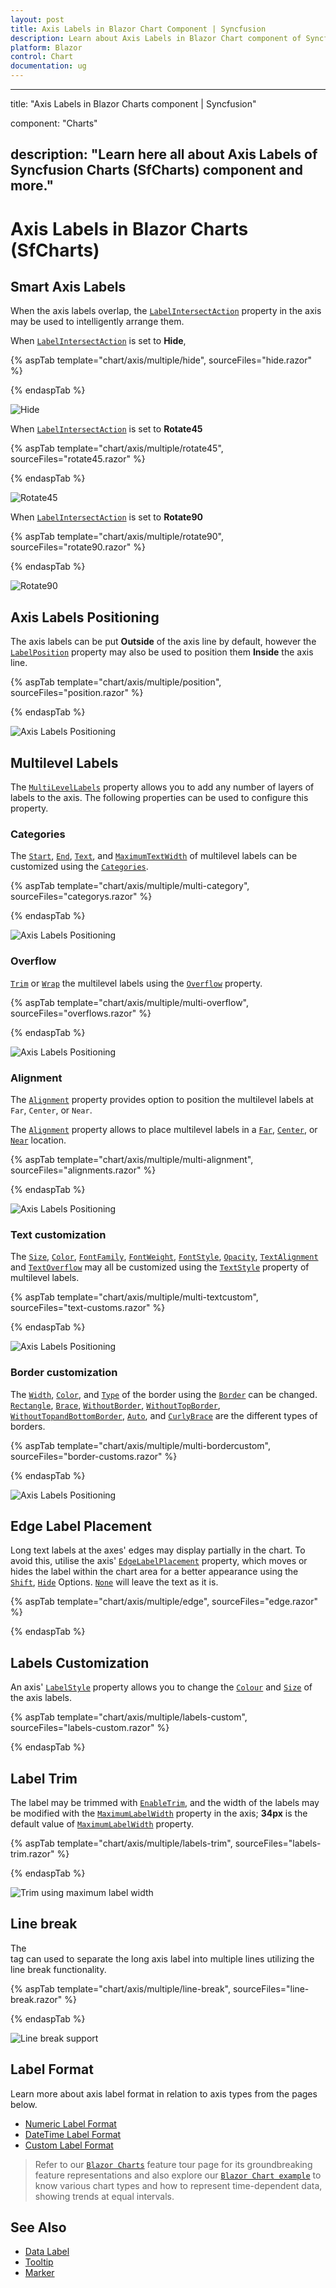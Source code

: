 ```yaml
---
layout: post
title: Axis Labels in Blazor Chart Component | Syncfusion 
description: Learn about Axis Labels in Blazor Chart component of Syncfusion, and more details.
platform: Blazor
control: Chart
documentation: ug
---
```


---
title: "Axis Labels in Blazor Charts component | Syncfusion"

component: "Charts"

description: "Learn here all about Axis Labels of Syncfusion Charts (SfCharts) component and more."
---

# Axis Labels in Blazor Charts (SfCharts)

## Smart Axis Labels

When the axis labels overlap, the [`LabelIntersectAction`](https://help.syncfusion.com/cr/blazor/Syncfusion.Blazor.Charts.ChartCommonAxis.html#Syncfusion_Blazor_Charts_ChartCommonAxis_LabelIntersectAction) property in the axis may be used to intelligently arrange them.

When [`LabelIntersectAction`](https://help.syncfusion.com/cr/blazor/Syncfusion.Blazor.Charts.ChartCommonAxis.html#Syncfusion_Blazor_Charts_ChartCommonAxis_LabelIntersectAction) is set to **Hide**,

{% aspTab template="chart/axis/multiple/hide", sourceFiles="hide.razor" %}

{% endaspTab %}

![Hide](images/axis-labels/hide.png)

When [`LabelIntersectAction`](https://help.syncfusion.com/cr/blazor/Syncfusion.Blazor.Charts.ChartCommonAxis.html#Syncfusion_Blazor_Charts_ChartCommonAxis_LabelIntersectAction) is set to **Rotate45**

{% aspTab template="chart/axis/multiple/rotate45", sourceFiles="rotate45.razor" %}

{% endaspTab %}

![Rotate45](images/axis-labels/rotate45.png)

When [`LabelIntersectAction`](https://help.syncfusion.com/cr/blazor/Syncfusion.Blazor.Charts.ChartCommonAxis.html#Syncfusion_Blazor_Charts_ChartCommonAxis_LabelIntersectAction) is set to **Rotate90**

{% aspTab template="chart/axis/multiple/rotate90", sourceFiles="rotate90.razor" %}

{% endaspTab %}

![Rotate90](images/axis-labels/rotate90.png)

## Axis Labels Positioning

The axis labels can be put **Outside** of the axis line by default, however the [`LabelPosition`](https://help.syncfusion.com/cr/blazor/Syncfusion.Blazor.Charts.ChartCommonAxis.html#Syncfusion_Blazor_Charts_ChartCommonAxis_LabelPosition) property may also be used to position them **Inside** the axis line.

{% aspTab template="chart/axis/multiple/position", sourceFiles="position.razor" %}

{% endaspTab %}

![Axis Labels Positioning](images/axis-labels/position.png)

## Multilevel Labels

The [`MultiLevelLabels`](https://help.syncfusion.com/cr/blazor/Syncfusion.Blazor.Charts.ChartCommonAxis.html#Syncfusion_Blazor_Charts_ChartCommonAxis_MultiLevelLabels) property allows you to add any number of layers of labels to the axis. The following properties can be used to configure this property.

### Categories

The [`Start`](https://help.syncfusion.com/cr/blazor/Syncfusion.Blazor.Charts.ChartCategory.html#Syncfusion_Blazor_Charts_ChartCategory_Start), [`End`](https://help.syncfusion.com/cr/blazor/Syncfusion.Blazor.Charts.ChartCategory.html#Syncfusion_Blazor_Charts_ChartCategory_End), [`Text`](https://help.syncfusion.com/cr/blazor/Syncfusion.Blazor.Charts.ChartCategory.html#Syncfusion_Blazor_Charts_ChartCategory_Text), and [`MaximumTextWidth`](https://help.syncfusion.com/cr/blazor/Syncfusion.Blazor.Charts.ChartCategory.html#Syncfusion_Blazor_Charts_ChartCategory_MaximumTextWidth) of multilevel labels can be customized using the [`Categories`](https://help.syncfusion.com/cr/blazor/Syncfusion.Blazor.Charts.ChartMultiLevelLabel.html#Syncfusion_Blazor_Charts_ChartMultiLevelLabel_Categories).

{% aspTab template="chart/axis/multiple/multi-category", sourceFiles="categorys.razor" %}

{% endaspTab %}

![Axis Labels Positioning](images/axis-labels/categories.png)

### Overflow

[`Trim`](https://help.syncfusion.com/cr/blazor/Syncfusion.Blazor.Charts.TextOverflow.html#Syncfusion_Blazor_Charts_TextOverflow_Trim) or [`Wrap`](https://help.syncfusion.com/cr/blazor/Syncfusion.Blazor.Charts.TextOverflow.html#Syncfusion_Blazor_Charts_TextOverflow_Wrap) the multilevel labels using the [`Overflow`](https://help.syncfusion.com/cr/blazor/Syncfusion.Blazor.Charts.ChartMultiLevelLabel.html#Syncfusion_Blazor_Charts_ChartMultiLevelLabel_Overflow) property.

{% aspTab template="chart/axis/multiple/multi-overflow", sourceFiles="overflows.razor" %}

{% endaspTab %}

![Axis Labels Positioning](images/axis-labels/overflow.png)

### Alignment

The [`Alignment`](https://help.syncfusion.com/cr/blazor/Syncfusion.Blazor.Charts.ChartMultiLevelLabel.html#Syncfusion_Blazor_Charts_ChartMultiLevelLabel_Alignment) property provides option to position the multilevel labels at `Far`, `Center`, or `Near`.

The [`Alignment`](https://help.syncfusion.com/cr/blazor/Syncfusion.Blazor.Charts.ChartMultiLevelLabel.html#Syncfusion_Blazor_Charts_ChartMultiLevelLabel_Alignment) property allows to place multilevel labels in a [`Far`](https://help.syncfusion.com/cr/blazor/Syncfusion.Blazor.Charts.Alignment.html#Syncfusion_Blazor_Charts_Alignment_Far), [`Center`](https://help.syncfusion.com/cr/blazor/Syncfusion.Blazor.Charts.Alignment.html#Syncfusion_Blazor_Charts_Alignment_Center), or [`Near`](https://help.syncfusion.com/cr/blazor/Syncfusion.Blazor.Charts.Alignment.html#Syncfusion_Blazor_Charts_Alignment_Near) location.

{% aspTab template="chart/axis/multiple/multi-alignment", sourceFiles="alignments.razor" %}

{% endaspTab %}

![Axis Labels Positioning](images/axis-labels/alignment.png)

### Text customization

The [`Size`](https://help.syncfusion.com/cr/blazor/Syncfusion.Blazor.Charts.ChartAxisMultiLevelLabelTextStyle.html#Syncfusion_Blazor_Charts_ChartAxisMultiLevelLabelTextStyle_Size), [`Color`](https://help.syncfusion.com/cr/blazor/Syncfusion.Blazor.Charts.ChartAxisMultiLevelLabelTextStyle.html#Syncfusion_Blazor_Charts_ChartAxisMultiLevelLabelTextStyle_Color), [`FontFamily`](https://help.syncfusion.com/cr/blazor/Syncfusion.Blazor.Charts.ChartCommonFont.html#Syncfusion_Blazor_Charts_ChartCommonFont_FontFamily), [`FontWeight`](https://help.syncfusion.com/cr/blazor/Syncfusion.Blazor.Charts.ChartCommonFont.html#Syncfusion_Blazor_Charts_ChartCommonFont_FontWeight), [`FontStyle`](https://help.syncfusion.com/cr/blazor/Syncfusion.Blazor.Charts.ChartCommonFont.html#Syncfusion_Blazor_Charts_ChartCommonFont_FontStyle), [`Opacity`](https://help.syncfusion.com/cr/blazor/Syncfusion.Blazor.Charts.ChartCommonFont.html#Syncfusion_Blazor_Charts_ChartCommonFont_Opacity), [`TextAlignment`](https://help.syncfusion.com/cr/blazor/Syncfusion.Blazor.Charts.ChartCommonFont.html#Syncfusion_Blazor_Charts_ChartCommonFont_TextAlignment) and [`TextOverflow`](https://help.syncfusion.com/cr/blazor/Syncfusion.Blazor.Charts.ChartCommonFont.html#Syncfusion_Blazor_Charts_ChartCommonFont_TextOverflow) may all be customized using the [`TextStyle`](https://help.syncfusion.com/cr/blazor/Syncfusion.Blazor.Charts.ChartMultiLevelLabel.html#Syncfusion_Blazor_Charts_ChartMultiLevelLabel_TextStyle) property of multilevel labels.

{% aspTab template="chart/axis/multiple/multi-textcustom", sourceFiles="text-customs.razor" %}

{% endaspTab %}

![Axis Labels Positioning](images/axis-labels/textcustom.png)

### Border customization

The [`Width`](https://help.syncfusion.com/cr/blazor/Syncfusion.Blazor.Charts.ChartCommonLabelBorder.html#Syncfusion_Blazor_Charts_ChartCommonLabelBorder_Width), [`Color`](https://help.syncfusion.com/cr/blazor/Syncfusion.Blazor.Charts.ChartCommonLabelBorder.html#Syncfusion_Blazor_Charts_ChartCommonLabelBorder_Color), and [`Type`](https://help.syncfusion.com/cr/blazor/Syncfusion.Blazor.Charts.ChartCommonLabelBorder.html#Syncfusion_Blazor_Charts_ChartCommonLabelBorder_Type) of the border using the [`Border`](https://help.syncfusion.com/cr/blazor/Syncfusion.Blazor.Charts.ChartMultiLevelLabel.html#Syncfusion_Blazor_Charts_ChartMultiLevelLabel_Border) can be changed. [`Rectangle`](https://help.syncfusion.com/cr/blazor/Syncfusion.Blazor.Charts.BorderType.html#Syncfusion_Blazor_Charts_BorderType_Rectangle), [`Brace`](https://help.syncfusion.com/cr/blazor/Syncfusion.Blazor.Charts.BorderType.html#Syncfusion_Blazor_Charts_BorderType_Brace), [`WithoutBorder`](https://help.syncfusion.com/cr/blazor/Syncfusion.Blazor.Charts.BorderType.html#Syncfusion_Blazor_Charts_BorderType_WithoutBorder), [`WithoutTopBorder`](https://help.syncfusion.com/cr/blazor/Syncfusion.Blazor.Charts.BorderType.html#Syncfusion_Blazor_Charts_BorderType_WithoutTopBorder), [`WithoutTopandBottomBorder`](https://help.syncfusion.com/cr/blazor/Syncfusion.Blazor.Charts.BorderType.html#Syncfusion_Blazor_Charts_BorderType_WithoutTopandBottomBorder), [`Auto`](https://help.syncfusion.com/cr/blazor/Syncfusion.Blazor.Charts.BorderType.html#Syncfusion_Blazor_Charts_BorderType_Auto), and [`CurlyBrace`](https://help.syncfusion.com/cr/blazor/Syncfusion.Blazor.Charts.BorderType.html#Syncfusion_Blazor_Charts_BorderType_CurlyBrace) are the different types of borders.

{% aspTab template="chart/axis/multiple/multi-bordercustom", sourceFiles="border-customs.razor" %}

{% endaspTab %}

![Axis Labels Positioning](images/axis-labels/border-custom.png)

## Edge Label Placement

Long text labels at the axes' edges may display partially in the chart. To avoid this, utilise the axis' [`EdgeLabelPlacement`](https://help.syncfusion.com/cr/blazor/Syncfusion.Blazor.Charts.ChartCommonAxis.html#Syncfusion_Blazor_Charts_ChartCommonAxis_EdgeLabelPlacement) property, which moves or hides the label within the chart area for a better appearance using the [`Shift`](https://help.syncfusion.com/cr/blazor/Syncfusion.Blazor.Charts.EdgeLabelPlacement.html#Syncfusion_Blazor_Charts_EdgeLabelPlacement_Shift), [`Hide`](https://help.syncfusion.com/cr/blazor/Syncfusion.Blazor.Charts.EdgeLabelPlacement.html#Syncfusion_Blazor_Charts_EdgeLabelPlacement_Hide) Options. [`None`](https://help.syncfusion.com/cr/blazor/Syncfusion.Blazor.Charts.EdgeLabelPlacement.html#Syncfusion_Blazor_Charts_EdgeLabelPlacement_None) will leave the text as it is.

{% aspTab template="chart/axis/multiple/edge", sourceFiles="edge.razor" %}

{% endaspTab %}

## Labels Customization

An axis' [`LabelStyle`](https://help.syncfusion.com/cr/blazor/Syncfusion.Blazor.Charts.ChartMultiLevelLabel.html#Syncfusion_Blazor_Charts_ChartMultiLevelLabel_TextStyle) property allows you to change the [`Colour`](https://help.syncfusion.com/cr/blazor/Syncfusion.Blazor.Charts.ChartAxisMultiLevelLabelTextStyle.html#Syncfusion_Blazor_Charts_ChartAxisMultiLevelLabelTextStyle_Color) and [`Size`](https://help.syncfusion.com/cr/blazor/Syncfusion.Blazor.Charts.ChartAxisMultiLevelLabelTextStyle.html#Syncfusion_Blazor_Charts_ChartAxisMultiLevelLabelTextStyle_Size) of the axis labels.

{% aspTab template="chart/axis/multiple/labels-custom", sourceFiles="labels-custom.razor" %}

{% endaspTab %}

## Label Trim

The label may be trimmed with [`EnableTrim`](https://help.syncfusion.com/cr/blazor/Syncfusion.Blazor.Charts.ChartCommonAxis.html#Syncfusion_Blazor_Charts_ChartCommonAxis_EnableTrim), and the width of the labels may be modified with the [`MaximumLabelWidth`](https://help.syncfusion.com/cr/blazor/Syncfusion.Blazor.Charts.ChartCommonAxis.html#Syncfusion_Blazor_Charts_ChartCommonAxis_MaximumLabelWidth) property in the axis; **34px** is the default value of [`MaximumLabelWidth`](https://help.syncfusion.com/cr/blazor/Syncfusion.Blazor.Charts.ChartCommonAxis.html#Syncfusion_Blazor_Charts_ChartCommonAxis_MaximumLabelWidth) property.

{% aspTab template="chart/axis/multiple/labels-trim", sourceFiles="labels-trim.razor" %}

{% endaspTab %}

![Trim using maximum label width](images/axis-labels/labels-trim.png)

## Line break

The <br> tag can used to separate the long axis label into multiple lines utilizing the line break functionality.

{% aspTab template="chart/axis/multiple/line-break", sourceFiles="line-break.razor" %}

{% endaspTab %}

![Line break support](images/axis-labels/line-break.png)

## Label Format

Learn more about axis label format in relation to axis types from the pages below.

* [Numeric Label Format](./numeric-axis#label-format)
* [DateTime Label Format](./date-time-axis#label-format)
* [Custom Label Format](./date-time-axis#custom-label-format)

> Refer to our [`Blazor Charts`](https://www.syncfusion.com/blazor-components/blazor-charts) feature tour page for its groundbreaking feature representations and also explore our [`Blazor Chart example`](https://blazor.syncfusion.com/demos/chart/line?theme=bootstrap4) to know various chart types and how to represent time-dependent data, showing trends at equal intervals.

## See Also

* [Data Label](./data-labels)
* [Tooltip](./tool-tip)
* [Marker](./data-markers)